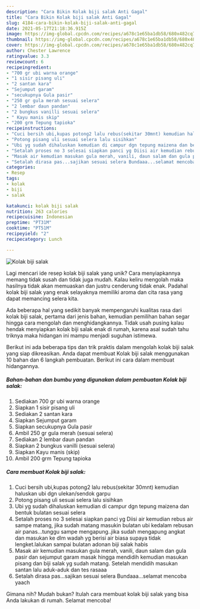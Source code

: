 ```yaml
---
description: "Cara Bikin Kolak biji salak Anti Gagal"
title: "Cara Bikin Kolak biji salak Anti Gagal"
slug: 4184-cara-bikin-kolak-biji-salak-anti-gagal
date: 2021-05-17T21:18:36.915Z
image: https://img-global.cpcdn.com/recipes/a678c1e65ba1db58/680x482cq70/kolak-biji-salak-foto-resep-utama.jpg
thumbnail: https://img-global.cpcdn.com/recipes/a678c1e65ba1db58/680x482cq70/kolak-biji-salak-foto-resep-utama.jpg
cover: https://img-global.cpcdn.com/recipes/a678c1e65ba1db58/680x482cq70/kolak-biji-salak-foto-resep-utama.jpg
author: Chester Lawrence
ratingvalue: 3.3
reviewcount: 6
recipeingredient:
- "700 gr ubi warna orange"
- "1 sisir pisang uli"
- "2 santan kara"
- "Sejumput garam"
- "secukupnya Gula pasir"
- "250 gr gula merah sesuai selera"
- "2 lembar daun pandan"
- "2 bungkus vanilli sesuai selera"
- " Kayu manis skip"
- "200 grm Tepung tapioka"
recipeinstructions:
- "Cuci bersih ubi,kupas potong2 lalu rebus(sekitar 30mnt) kemudian haluskan ubi dgn ulekan/sendok garpu"
- "Potong pisang uli sesuai selera lalu sisihkan"
- "Ubi yg sudah dihaluskan kemudian di campur dgn tepung maizena dan bentuk bulatan sesuai selera"
- "Setalah proses no 3 selesai siapkan panci yg Diisi air kemudian rebus air sampe matang, jika sudah matang masukin bulatan ubi kedalam rebusan air panas...tunggu sampe mengapung..jika sudah mengapung angkat dan masukan ke dlm wadah yg berisi air biasa supaya tidak lengket.lalukan sampai bulatan adonan biji salak habis"
- "Masak air kemudian masukan gula merah, vanili, daun salam dan gula pasir dan sejumput garam masak hingga mendidih kemudian masukan pisang dan biji salak yg sudah matang. Setelah mendidih masukan santan lalu aduk-aduk dan tes rasaaa"
- "Setalah dirasa pas...sajikan sesuai selera Bundaaa...selamat mencoba yaach"
categories:
- Resep
tags:
- kolak
- biji
- salak

katakunci: kolak biji salak 
nutrition: 263 calories
recipecuisine: Indonesian
preptime: "PT31M"
cooktime: "PT51M"
recipeyield: "2"
recipecategory: Lunch

---
```



![Kolak biji salak](https://img-global.cpcdn.com/recipes/a678c1e65ba1db58/680x482cq70/kolak-biji-salak-foto-resep-utama.jpg)

Lagi mencari ide resep kolak biji salak yang unik? Cara menyiapkannya memang tidak susah dan tidak juga mudah. Kalau keliru mengolah maka hasilnya tidak akan memuaskan dan justru cenderung tidak enak. Padahal kolak biji salak yang enak selayaknya memiliki aroma dan cita rasa yang dapat memancing selera kita.



Ada beberapa hal yang sedikit banyak mempengaruhi kualitas rasa dari kolak biji salak, pertama dari jenis bahan, kemudian pemilihan bahan segar hingga cara mengolah dan menghidangkannya. Tidak usah pusing kalau hendak menyiapkan kolak biji salak enak di rumah, karena asal sudah tahu triknya maka hidangan ini mampu menjadi suguhan istimewa.


Berikut ini ada beberapa tips dan trik praktis dalam mengolah kolak biji salak yang siap dikreasikan. Anda dapat membuat Kolak biji salak menggunakan 10 bahan dan 6 langkah pembuatan. Berikut ini cara dalam membuat hidangannya.

<!--inarticleads1-->

##### Bahan-bahan dan bumbu yang digunakan dalam pembuatan Kolak biji salak:

1. Sediakan 700 gr ubi warna orange
1. Siapkan 1 sisir pisang uli
1. Sediakan 2 santan kara
1. Siapkan Sejumput garam
1. Siapkan secukupnya Gula pasir
1. Ambil 250 gr gula merah (sesuai selera)
1. Sediakan 2 lembar daun pandan
1. Siapkan 2 bungkus vanilli (sesuai selera)
1. Siapkan  Kayu manis (skip)
1. Ambil 200 grm Tepung tapioka




<!--inarticleads2-->

##### Cara membuat Kolak biji salak:

1. Cuci bersih ubi,kupas potong2 lalu rebus(sekitar 30mnt) kemudian haluskan ubi dgn ulekan/sendok garpu
1. Potong pisang uli sesuai selera lalu sisihkan
1. Ubi yg sudah dihaluskan kemudian di campur dgn tepung maizena dan bentuk bulatan sesuai selera
1. Setalah proses no 3 selesai siapkan panci yg Diisi air kemudian rebus air sampe matang, jika sudah matang masukin bulatan ubi kedalam rebusan air panas...tunggu sampe mengapung..jika sudah mengapung angkat dan masukan ke dlm wadah yg berisi air biasa supaya tidak lengket.lalukan sampai bulatan adonan biji salak habis
1. Masak air kemudian masukan gula merah, vanili, daun salam dan gula pasir dan sejumput garam masak hingga mendidih kemudian masukan pisang dan biji salak yg sudah matang. Setelah mendidih masukan santan lalu aduk-aduk dan tes rasaaa
1. Setalah dirasa pas...sajikan sesuai selera Bundaaa...selamat mencoba yaach




Gimana nih? Mudah bukan? Itulah cara membuat kolak biji salak yang bisa Anda lakukan di rumah. Selamat mencoba!
